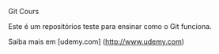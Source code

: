 Git Cours

Este é um repositórios teste para ensinar como o Git funciona.

Saiba mais em [udemy.com] (http://www.udemy.com)
